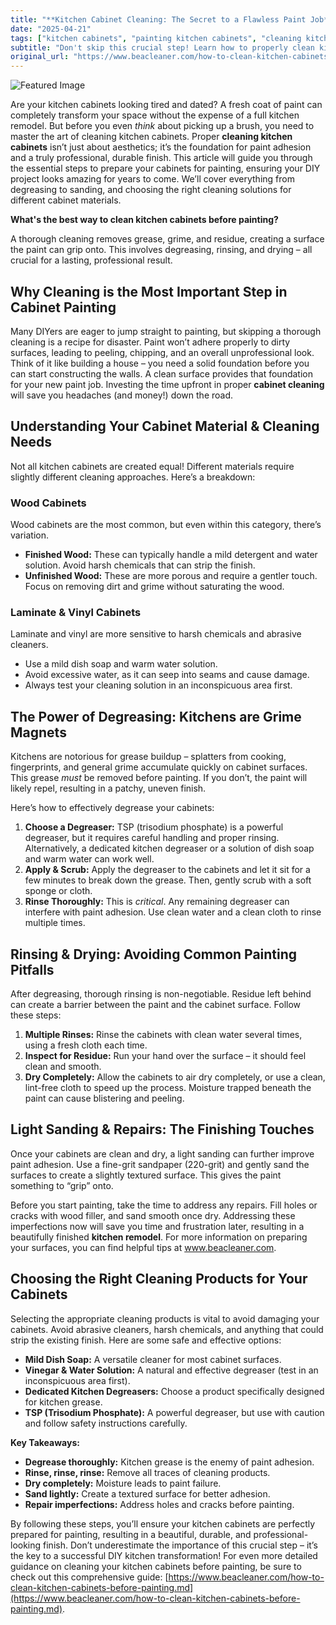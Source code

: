```yaml
---
title: "**Kitchen Cabinet Cleaning: The Secret to a Flawless Paint Job**"
date: "2025-04-21"
tags: ["kitchen cabinets", "painting kitchen cabinets", "cleaning kitchen cabinets", "cabinet cleaning", "kitchen remodel", "cabinet preparation"]
subtitle: "Don't skip this crucial step! Learn how to properly clean kitchen cabinets before painting for a professional, long-lasting finish."
original_url: "https://www.beacleaner.com/how-to-clean-kitchen-cabinets-before-painting.md"
---
```




![Featured Image](https://res.cloudinary.com/dnm0udlvz/image/upload/v1745211637/article_image_9_kzpgio.gif)

Are your kitchen cabinets looking tired and dated? A fresh coat of paint can completely transform your space without the expense of a full kitchen remodel. But before you even *think* about picking up a brush, you need to master the art of cleaning kitchen cabinets. Proper **cleaning kitchen cabinets** isn’t just about aesthetics; it’s the foundation for paint adhesion and a truly professional, durable finish. This article will guide you through the essential steps to prepare your cabinets for painting, ensuring your DIY project looks amazing for years to come. We’ll cover everything from degreasing to sanding, and choosing the right cleaning solutions for different cabinet materials. 

**What's the best way to clean kitchen cabinets before painting?**

A thorough cleaning removes grease, grime, and residue, creating a surface the paint can grip onto. This involves degreasing, rinsing, and drying – all crucial for a lasting, professional result.



## Why Cleaning is the Most Important Step in Cabinet Painting

Many DIYers are eager to jump straight to painting, but skipping a thorough cleaning is a recipe for disaster. Paint won’t adhere properly to dirty surfaces, leading to peeling, chipping, and an overall unprofessional look. Think of it like building a house – you need a solid foundation before you can start constructing the walls.  A clean surface provides that foundation for your new paint job.  Investing the time upfront in proper **cabinet cleaning** will save you headaches (and money!) down the road.



## Understanding Your Cabinet Material & Cleaning Needs

Not all kitchen cabinets are created equal! Different materials require slightly different cleaning approaches. Here’s a breakdown:

### Wood Cabinets

Wood cabinets are the most common, but even within this category, there’s variation. 
* **Finished Wood:** These can typically handle a mild detergent and water solution. Avoid harsh chemicals that can strip the finish.
* **Unfinished Wood:** These are more porous and require a gentler touch. Focus on removing dirt and grime without saturating the wood.

### Laminate & Vinyl Cabinets

Laminate and vinyl are more sensitive to harsh chemicals and abrasive cleaners. 
* Use a mild dish soap and warm water solution. 
* Avoid excessive water, as it can seep into seams and cause damage. 
* Always test your cleaning solution in an inconspicuous area first.



## The Power of Degreasing: Kitchens are Grime Magnets

Kitchens are notorious for grease buildup – splatters from cooking, fingerprints, and general grime accumulate quickly on cabinet surfaces.  This grease *must* be removed before painting.  If you don’t, the paint will likely repel, resulting in a patchy, uneven finish.  

Here’s how to effectively degrease your cabinets:

1. **Choose a Degreaser:** TSP (trisodium phosphate) is a powerful degreaser, but it requires careful handling and proper rinsing.  Alternatively, a dedicated kitchen degreaser or a solution of dish soap and warm water can work well.  
2. **Apply & Scrub:** Apply the degreaser to the cabinets and let it sit for a few minutes to break down the grease. Then, gently scrub with a soft sponge or cloth.
3. **Rinse Thoroughly:** This is *critical*.  Any remaining degreaser can interfere with paint adhesion. Use clean water and a clean cloth to rinse multiple times.



## Rinsing & Drying: Avoiding Common Painting Pitfalls

After degreasing, thorough rinsing is non-negotiable. Residue left behind can create a barrier between the paint and the cabinet surface.  Follow these steps:

1. **Multiple Rinses:** Rinse the cabinets with clean water several times, using a fresh cloth each time.
2. **Inspect for Residue:**  Run your hand over the surface – it should feel clean and smooth.
3. **Dry Completely:** Allow the cabinets to air dry completely, or use a clean, lint-free cloth to speed up the process.  Moisture trapped beneath the paint can cause blistering and peeling.



## Light Sanding & Repairs: The Finishing Touches

Once your cabinets are clean and dry, a light sanding can further improve paint adhesion. Use a fine-grit sandpaper (220-grit) and gently sand the surfaces to create a slightly textured surface. This gives the paint something to “grip” onto.  

Before you start painting, take the time to address any repairs. Fill holes or cracks with wood filler, and sand smooth once dry.  Addressing these imperfections now will save you time and frustration later, resulting in a beautifully finished **kitchen remodel**.  For more information on preparing your surfaces, you can find helpful tips at www.beacleaner.com.  



## Choosing the Right Cleaning Products for Your Cabinets

Selecting the appropriate cleaning products is vital to avoid damaging your cabinets. Avoid abrasive cleaners, harsh chemicals, and anything that could strip the existing finish.  Here are some safe and effective options:

* **Mild Dish Soap:** A versatile cleaner for most cabinet surfaces.
* **Vinegar & Water Solution:** A natural and effective degreaser (test in an inconspicuous area first).
* **Dedicated Kitchen Degreasers:** Choose a product specifically designed for kitchen grease.
* **TSP (Trisodium Phosphate):** A powerful degreaser, but use with caution and follow safety instructions carefully.



**Key Takeaways:**

*   **Degrease thoroughly:** Kitchen grease is the enemy of paint adhesion.
*   **Rinse, rinse, rinse:** Remove all traces of cleaning products.
*   **Dry completely:** Moisture leads to paint failure.
*   **Sand lightly:** Create a textured surface for better adhesion.
*   **Repair imperfections:** Address holes and cracks before painting.



By following these steps, you’ll ensure your kitchen cabinets are perfectly prepared for painting, resulting in a beautiful, durable, and professional-looking finish. Don’t underestimate the importance of this crucial step – it’s the key to a successful DIY kitchen transformation!  For even more detailed guidance on cleaning your kitchen cabinets before painting, be sure to check out this comprehensive guide: [https://www.beacleaner.com/how-to-clean-kitchen-cabinets-before-painting.md](https://www.beacleaner.com/how-to-clean-kitchen-cabinets-before-painting.md).